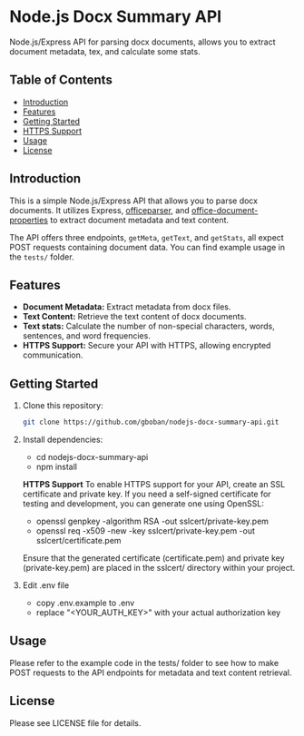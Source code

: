 # Node.js Docx Summary API

Node.js/Express API for parsing docx documents, allows you to extract document metadata, tex, and calculate some stats.

## Table of Contents

- [Introduction](#introduction)
- [Features](#features)
- [Getting Started](#getting-started)
- [HTTPS Support](#https-support)
- [Usage](#usage)
- [License](#license)

## Introduction

This is a simple Node.js/Express API that allows you to parse docx documents. It utilizes Express, [officeparser](https://www.npmjs.com/package/officeparser), and [office-document-properties](https://www.npmjs.com/package/office-document-properties) to extract document metadata and text content.

The API offers three endpoints, `getMeta`, `getText`, and `getStats`, all expect POST requests containing document data. You can find example usage in the `tests/` folder.

## Features

- **Document Metadata:** Extract metadata from docx files.
- **Text Content:** Retrieve the text content of docx documents.
- **Text stats:** Calculate the number of non-special characters, words, sentences, and word frequencies.
- **HTTPS Support:** Secure your API with HTTPS, allowing encrypted communication.

## Getting Started

1. Clone this repository:

   ```bash
   git clone https://github.com/gboban/nodejs-docx-summary-api.git

2. Install dependencies:

    - cd nodejs-docx-summary-api
    - npm install

    **HTTPS Support**
    To enable HTTPS support for your API, create an SSL certificate and private key. If you need a self-signed certificate for testing and development, you can generate one using OpenSSL:

    - openssl genpkey -algorithm RSA -out sslcert/private-key.pem
    - openssl req -x509 -new -key sslcert/private-key.pem -out sslcert/certificate.pem
    
    Ensure that the generated certificate (certificate.pem) and private key (private-key.pem) are placed in the sslcert/ directory within your project.

3. Edit .env file

    - copy .env.example to .env
    - replace "<YOUR_AUTH_KEY>" with your actual authorization key

## Usage

Please refer to the example code in the tests/ folder to see how to make POST requests to the API endpoints for metadata and text content retrieval.

## License

Please see LICENSE file for details.
